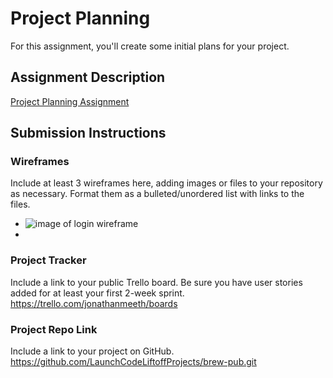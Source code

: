 # Project Planning
For this assignment, you'll create some initial plans for your project.

## Assignment Description
[Project Planning Assignment](https://education.launchcode.org/liftoff/modules/assignments/project-planning)

## Submission Instructions

### Wireframes

Include at least 3 wireframes here, adding images or files to your repository as necessary. Format them as a bulleted/unordered list with links to the files.
- ![image of login wireframe](https://share.balsamiq.com/c/ZBrK4oxLHm8whj97mZyCv.png)
-

### Project Tracker

Include a link to your public Trello board. Be sure you have user stories added for at least your first 2-week sprint.
https://trello.com/jonathanmeeth/boards

### Project Repo Link

Include a link to your project on GitHub.
https://github.com/LaunchCodeLiftoffProjects/brew-pub.git
